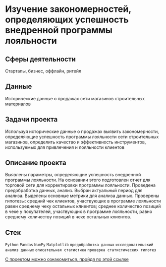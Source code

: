 
# Изучение закономерностей, определяющих успешность внедренной программы лояльности

## Сферы деятельности

Стартапы, бизнес, оффлайн, ритейл

## Данные

Исторические данные о продажах сети магазинов строительных материалов 

## Задачи проекта 

Используя исторические данные о продажах выявить закономерности, определяющие успешность программы лояльности сети строительных магазинов, определить качество 
и эффективность инструментов, используемых для привлечения и лояльности клиентов

## Описание проекта

Выявлены параметры, определяющие успешность внедренной программы лояльности. На основании этого подготовлен отчет для торговой сети для корректировки программы 
лояльности. Проведена предобработка данных, анализ. Выбран актуальный период для анализа. Выделены основные метрики для анализа данных. Проверены
гипотезы: средний чек клиентов, участвующих в программе лояльности равен среднему чеку остальных клиентов; среднее количество позиций в чеке у покупателей, 
участвующих в программе лояльности, равно среднему количеству позиций в чеке остальных клиентов. 

## Стек

`Python` `Pandas` `NumPy` `Matplotlib` `предобработка данных` `исследовательский анализ данных` `описательная статистика`  `проверка статистических гипотез`

[С проектом можно ознакомиться, пройдя по этой ссылке](https://github.com/bananacoach/ya_praktikum_da/blob/main/video_games_project/video_games_git.ipynb)


<br>
